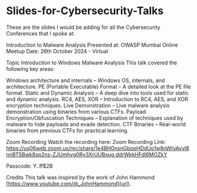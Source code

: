 # Slides-for-Cybersecurity-Talks

These are the slides I would be adding for all the Cybersecurity Conferences that I spoke at:

Introduction to Malware Analysis
Presented at: OWASP Mumbai Online Meetup
Date: 26th October 2024 - Virtual

Topic
Introduction to Windows Malware Analysis
This talk covered the following key areas:

Windows architecture and internals – Windows OS, internals, and architecture.
PE (Portable Executable) Format – A detailed look at the PE file format.
Static and Dynamic Analysis – A deep dive into tools used for static and dynamic analysis.
RC4, AES, XOR – Introduction to RC4, AES, and XOR encryption techniques.
Live Demonstration – Live malware analysis demonstration using binaries from various CTFs.
Payload Encryption/Obfuscation Techniques – Explanation of techniques used by malware to hide payloads and evade detection.
CTF Binaries – Real-world binaries from previous CTFs for practical learning.

Zoom Recording
Watch the recording here: Zoom Recording Link: https://us06web.zoom.us/rec/share/1e4BH0nsnGbopHDdUo1w8nWtyAvvl8nnBT5Bwk8sp2ns-ZJUmhvg0Ry3XrUUBxug.ddrWkkHFdl6MOZkY

Passcode: Y..ff$2B

Credits
This talk was inspired by the work of John Hammond [https://www.youtube.com/@_JohnHammond](url).
